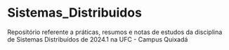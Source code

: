 # Sistemas_Distribuidos
Repositório referente a práticas, resumos e notas de estudos da disciplina de Sistemas Distribuídos de 2024.1 na UFC -  Campus Quixadá
